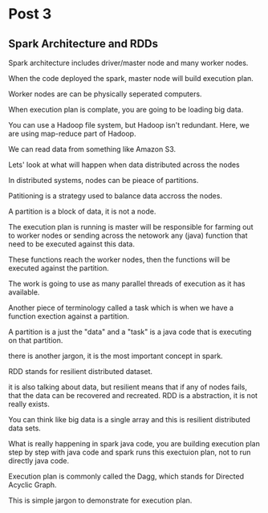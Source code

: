 # Post 3 

## Spark Architecture and RDDs

Spark architecture includes driver/master node and many worker nodes.

When the code deployed the spark, master node will build execution plan. 

Worker nodes are can be physically seperated computers.


When execution plan is complate, you are going to be loading big data.

You can use a Hadoop file system, but Hadoop isn't redundant.  Here, we are using map-reduce part of Hadoop.

We can read data from something like Amazon S3. 


Lets' look at what will happen when data distributed across the nodes

In distributed systems, nodes can be pieace of partitions.

Patitioning is a strategy used to balance data accross the nodes.



A partition is a block of data, it is not a node.

The execution plan is running is master will be responsible for farming out to worker nodes or sending across the netowork any (java) function that need to be executed against this data.

These functions reach the worker nodes, then the functions will be executed against the partition.

The work is going to use as many parallel threads of execution as  it has available.



Another piece of terminology called a task  which is when we have a function exection against a partition.

A partition is a just the "data" and a "task" is a java code that is executing on that partition.






there is another jargon, it is the most important concept in spark.

RDD stands for resilient distributed dataset. 

it is also talking about data, but resilient means that if any of nodes fails, that the data can be recovered and recreated.
RDD is a abstraction, it is not really exists.

You can think like big data is a single array and this is resilient distributed data sets.

What is really happening in spark java code,
you are building execution plan step by step with java code and spark runs this exectuion plan, not to run directly java code.





Execution plan is commonly called the Dagg, which stands for Directed Acyclic Graph.

This is simple jargon to demonstrate for execution plan.











